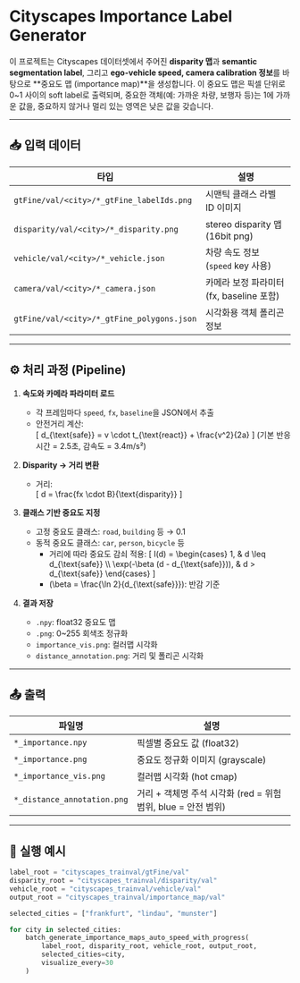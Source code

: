 # Cityscapes Importance Label Generator

이 프로젝트는 Cityscapes 데이터셋에서 주어진 **disparity 맵**과 **semantic segmentation label**, 그리고 **ego-vehicle speed, camera calibration 정보**를 바탕으로 **중요도 맵 (importance map)**을 생성합니다. 이 중요도 맵은 픽셀 단위로 0~1 사이의 soft label로 출력되며, 중요한 객체(예: 가까운 차량, 보행자 등)는 1에 가까운 값을, 중요하지 않거나 멀리 있는 영역은 낮은 값을 갖습니다.

---

## 📥 입력 데이터

| 타입 | 설명 |
|------|------|
| `gtFine/val/<city>/*_gtFine_labelIds.png` | 시맨틱 클래스 라벨 ID 이미지 |
| `disparity/val/<city>/*_disparity.png` | stereo disparity 맵 (16bit png) |
| `vehicle/val/<city>/*_vehicle.json` | 차량 속도 정보 (`speed` key 사용) |
| `camera/val/<city>/*_camera.json` | 카메라 보정 파라미터 (fx, baseline 포함) |
| `gtFine/val/<city>/*_gtFine_polygons.json` | 시각화용 객체 폴리곤 정보 |

---

## ⚙️ 처리 과정 (Pipeline)

1. **속도와 카메라 파라미터 로드**
   - 각 프레임마다 `speed`, `fx`, `baseline`을 JSON에서 추출
   - 안전거리 계산:  
     \[
     d_{\text{safe}} = v \cdot t_{\text{react}} + \frac{v^2}{2a}
     \]
     (기본 반응시간 = 2.5초, 감속도 = 3.4m/s²)

2. **Disparity → 거리 변환**
   - 거리:  
     \[
     d = \frac{fx \cdot B}{\text{disparity}}
     \]

3. **클래스 기반 중요도 지정**
   - 고정 중요도 클래스: `road`, `building` 등 → 0.1
   - 동적 중요도 클래스: `car`, `person`, `bicycle` 등
     - 거리에 따라 중요도 감쇠 적용:
       \[
       I(d) =
       \begin{cases}
       1, & d \leq d_{\text{safe}} \\\\
       \exp(-\beta (d - d_{\text{safe}})), & d > d_{\text{safe}}
       \end{cases}
       \]
     - \(\beta = \frac{\ln 2}{d_{\text{safe}}}\): 반감 기준

4. **결과 저장**
   - `.npy`: float32 중요도 맵
   - `.png`: 0~255 회색조 정규화
   - `importance_vis.png`: 컬러맵 시각화
   - `distance_annotation.png`: 거리 및 폴리곤 시각화

---

## 📤 출력

| 파일명 | 설명 |
|--------|------|
| `*_importance.npy` | 픽셀별 중요도 값 (float32) |
| `*_importance.png` | 중요도 정규화 이미지 (grayscale) |
| `*_importance_vis.png` | 컬러맵 시각화 (hot cmap) |
| `*_distance_annotation.png` | 거리 + 객체명 주석 시각화 (red = 위험 범위, blue = 안전 범위) |

---

## 🏃 실행 예시

```python
label_root = "cityscapes_trainval/gtFine/val"
disparity_root = "cityscapes_trainval/disparity/val"
vehicle_root = "cityscapes_trainval/vehicle/val"
output_root = "cityscapes_trainval/importance_map/val"

selected_cities = ["frankfurt", "lindau", "munster"]

for city in selected_cities:
    batch_generate_importance_maps_auto_speed_with_progress(
        label_root, disparity_root, vehicle_root, output_root,
        selected_cities=city,
        visualize_every=30
    )
